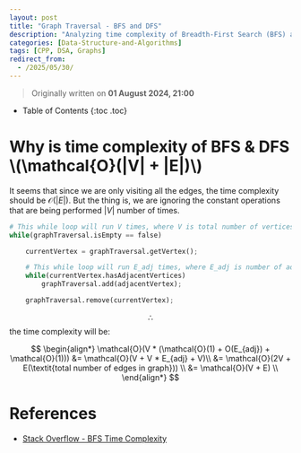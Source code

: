 ```yaml
---
layout: post
title: "Graph Traversal - BFS and DFS"
description: "Analyzing time complexity of Breadth-First Search (BFS) and Depth-First Search (DFS) using adjacency list and vertex-edge analysis."
categories: [Data-Structure-and-Algorithms]
tags: [CPP, DSA, Graphs]
redirect_from:
  - /2025/05/30/
---
```


> Originally written on **01 August 2024, 21:00**

* Table of Contents
{:toc .toc}

# Why is time complexity of BFS & DFS \\(\mathcal{O}(|V| + |E|)\\)

It seems that since we are only visiting all the edges, the time complexity should be $\mathcal{O}(\lvert E \rvert)$. But the thing is, we are ignoring the constant operations that are being performed $\lvert V \rvert$ number of times.

```python
# This while loop will run V times, where V is total number of vertices in graph.
while(graphTraversal.isEmpty == false)

    currentVertex = graphTraversal.getVertex();

    # This while loop will run E_adj times, where E_adj is number of adjacent edges to current vertex.
    while(currentVertex.hasAdjacentVertices)
        graphTraversal.add(adjacentVertex);

    graphTraversal.remove(currentVertex);
```

$$ \therefore $$ the time complexity will be:


$$
\begin{align*}
\mathcal{O}(V * (\mathcal{O}(1) + O(E_{adj}) + \mathcal{O}(1))) &= \mathcal{O}(V + V * E_{adj} + V)\\
&= \mathcal{O}(2V + E(\textit{total number of edges in graph})) \\
&= \mathcal{O}(V + E) \\
\end{align*}
$$



# References

- [Stack Overflow - BFS Time Complexity](https://stackoverflow.com/questions/26549140/breadth-first-search-time-complexity-analysis)
